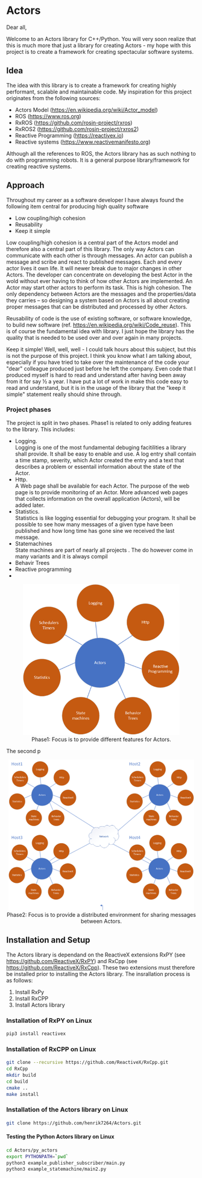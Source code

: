 # Actors
Dear all,

Welcome to an Actors library for C++/Python. You will very soon realize that this is much more that just a library for creating Actors - my hope with this project is to create a framework for creating spectacular software systems.

## Idea
The idea with this library is to create a framework for creating highly performant, scalable and maintainable code. My inspiration for this project originates from the following sources:

* Actors Model (https://en.wikipedia.org/wiki/Actor_model)
* ROS (https://www.ros.org)
* RxROS (https://github.com/rosin-project/rxros)
* RxROS2 (https://github.com/rosin-project/rxros2)
* Reactive Programming (https://reactivex.io)
* Reactive systems (https://www.reactivemanifesto.org)

Although all the references to ROS, the Actors library has as such nothing to do with programming robots. It is a general purpose library/framework for creating reactive systems.

## Approach
Throughout my career as a software developer I have always found the following item central for producing high quality software

* Low coupling/high cohesion
* Reusability
* Keep it simple

Low coupling/high cohesion is a central part of the Actors model and therefore also a central part of this library. The only way Actors can communicate with each other is through messages. An actor can publish a message and scribe and react to published messages. Each and every actor lives it own life. It will newer break due to major changes in other Actors. The developer can concentrate on developing the best Actor in the wold without ever having to think of how other Actors are implemented. An Actor may start other actors to perform its task. This is high cohesion. The only dependency between Actors are the messages and the properties/data they carries – so designing a system based on Actors is all about creating proper messages that can be distributed and processed by other Actors.

Reusability of code is the use of existing software, or software knowledge, to build new software (ref. https://en.wikipedia.org/wiki/Code_reuse). This is of course the fundamental idea with library. I just hope the library has the quality that is needed to be used over and over again in many projects.

Keep it simple! Well, well, well - I could talk hours about this subject, but this is not the purpose of this project. I think you know what I am talking about, especially if you have tried to take over the maintenance of the code your "dear" colleague produced just before he left the company. Even code that I produced myself is hard to read and understand after having been away from it for say ½ a year. I have put a lot of work in make this code easy to read and understand, but it is in the usage of the library that the "keep it simple" statement really should shine through.

### Project phases

The project is split in two phases. Phase1 is related to only adding features to the library. This includes:
* Logging.<br>Logging is one of the most fundamental debuging facitilities a library shall provide. It shall be easy to enable and use. A log entry shall contain a time stamp, severity, which Actor created the entry and a text that describes a problem or essentail information about the state of the Actor.
* Http.<br>A Web page shall be available for each Actor. The purpose of the web page is to provide monitoring of an Actor. More advanced web pages that collects information on the overall application (Actors), will be added later.
* Statistics.<br>Statistics is like logging essential for debugging your program. It shall be possible to see how many messages of a given type have been published and how long time has gone sine we received the last message.
* Statemachines<br>State machines are part of nearly all projects . The do however come in many variants and it is always compil
* Behavir Trees<br>
* Reactive programming<br>
* 

<p align="center">
  <img src="https://github.com/henrik7264/Actors/blob/main/images/Actors_Phase1.png" height="400"><br>
  Phase1: Focus is to provide different features for Actors.
</p>

The second p

<p align="center">
  <img src="https://github.com/henrik7264/Actors/blob/main/images/Actors_Phase2.png" height="400"><br>
  Phase2: Focus is to provide a distributed environment for sharing messages between Actors.
</p>

## Installation and Setup
The Actors library is dependand on the ReactiveX extensions RxPY (see https://github.com/ReactiveX/RxPY) and RxCpp (see https://github.com/ReactiveX/RxCpp). These two extensions must therefore be installed prior to installing the Actors library. The insrallation process is as follows:

1. Install RxPy
2. Install RxCPP
3. Install Actors library

### Installation of RxPY on Linux

```bash
pip3 install reactivex
```

### Installation of RxCPP on Linux

```bash
git clone --recursive https://github.com/ReactiveX/RxCpp.git
cd RxCpp
mkdir build
cd build
cmake ..
make install 
```

### Installation of the Actors library on Linux

```bash
git clone https://github.com/henrik7264/Actors.git
```

#### Testing the Python Actors library on Linux

```bash
cd Actors/py_actors
export PYTHONPATH=`pwd`
python3 example_publisher_subscriber/main.py
python3 example_statemachine/main2.py
```

